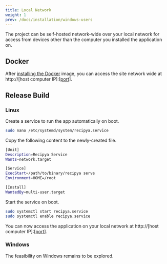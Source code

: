 ```yaml
---
title: Local Network
weight: 1
prev: /docs/installation/windows-users
---
```


The project can be self-hosted network-wide over your local network for access from devices other than the computer
you installed the application on.

## Docker

After [installing the Docker](/guide/docs/installation/docker) image, you can access the site network wide at http://[host computer IP]:[[port](/guide/docs/installation/config-file)].

## Release Build

### Linux

Create a service to run the app automatically on boot.

```bash
sudo nano /etc/systemd/system/recipya.service 
```

Copy the following content to the newly-created file.

```bash
[Unit]
Description=Recipya Service
Wants=network.target

[Service]
ExecStart=/path/to/binary/recipya serve
Environment=HOME=/root

[Install]
WantedBy=multi-user.target
```

Start the service on boot.

```bash
sudo systemctl start recipya.service
sudo systemctl enable recipya.service
```

You can now access the application on your local network at http://[host computer IP]:[[port](/guide/docs/installation/config-file)].

### Windows

The feasibility on Windows remains to be explored.
